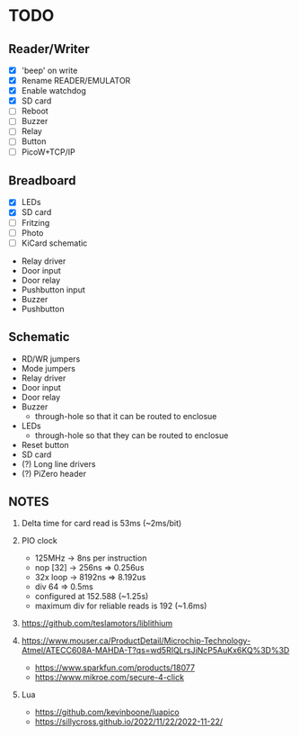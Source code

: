 # TODO

## Reader/Writer
- [x] 'beep' on write
- [x] Rename READER/EMULATOR
- [x] Enable watchdog
- [x] SD card
- [ ] Reboot
- [ ] Buzzer
- [ ] Relay
- [ ] Button
- [ ] PicoW+TCP/IP

## Breadboard 
- [x] LEDs
- [x] SD card
- [ ] Fritzing
- [ ] Photo
- [ ] KiCard schematic
- Relay driver
- Door input
- Door relay
- Pushbutton input
- Buzzer
- Pushbutton

## Schematic
- RD/WR jumpers
- Mode jumpers
- Relay driver
- Door input
- Door relay
- Buzzer
  - through-hole so that it can be routed to enclosue
- LEDs 
  - through-hole so that they can be routed to enclosue
- Reset button
- SD card
- (?) Long line drivers
- (?) PiZero header

## NOTES

1. Delta time for card read is 53ms (~2ms/bit)
2. PIO clock 
   - 125MHz   -> 8ns per instruction
   - nop [32] -> 256ns  => 0.256us
   - 32x loop -> 8192ns => 8.192us
   - div 64 => 0.5ms
   - configured at 152.588 (~1.25s)
   - maximum div for reliable reads is 192 (~1.6ms)

3. https://github.com/teslamotors/liblithium
4. https://www.mouser.ca/ProductDetail/Microchip-Technology-Atmel/ATECC608A-MAHDA-T?qs=wd5RIQLrsJiNcP5AuKx6KQ%3D%3D
   - https://www.sparkfun.com/products/18077
   - https://www.mikroe.com/secure-4-click
5. Lua
   - https://github.com/kevinboone/luapico
   - https://sillycross.github.io/2022/11/22/2022-11-22/
